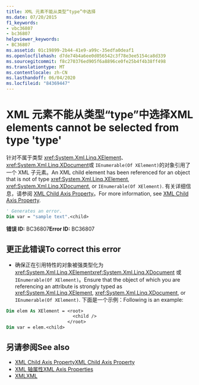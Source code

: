 ```yaml
---
title: XML 元素不能从类型“type”中选择
ms.date: 07/20/2015
f1_keywords:
- vbc36807
- bc36807
helpviewer_keywords:
- BC36807
ms.assetid: 01c19899-2b44-41e9-a99c-35edfa0deaf1
ms.openlocfilehash: d7de74b4a6ee0d056542c3f78e3ee5154ca8d339
ms.sourcegitcommit: f8c270376ed905f6a8896ce0fe25b4f4b38ff498
ms.translationtype: MT
ms.contentlocale: zh-CN
ms.lasthandoff: 06/04/2020
ms.locfileid: "84369447"
---
```

# <a name="xml-elements-cannot-be-selected-from-type-type"></a><span data-ttu-id="296dc-102">XML 元素不能从类型“type”中选择</span><span class="sxs-lookup"><span data-stu-id="296dc-102">XML elements cannot be selected from type 'type'</span></span>
<span data-ttu-id="296dc-103">针对不属于类型 <xref:System.Xml.Linq.XElement>、 <xref:System.Xml.Linq.XDocument>或 `IEnumerable(Of XElement)`的对象引用了一个 XML 子元素。</span><span class="sxs-lookup"><span data-stu-id="296dc-103">An XML child element has been referenced for an object that is not of type <xref:System.Xml.Linq.XElement>, <xref:System.Xml.Linq.XDocument>, or `IEnumerable(Of XElement)`.</span></span> <span data-ttu-id="296dc-104">有关详细信息，请参阅 [XML Child Axis Property](../language-reference/xml-axis/xml-child-axis-property.md)。</span><span class="sxs-lookup"><span data-stu-id="296dc-104">For more information, see [XML Child Axis Property](../language-reference/xml-axis/xml-child-axis-property.md).</span></span>  
  
```vb  
' Generates an error.  
Dim var = "sample text".<child>  
```  
  
 <span data-ttu-id="296dc-105">**错误 ID:** BC36807</span><span class="sxs-lookup"><span data-stu-id="296dc-105">**Error ID:** BC36807</span></span>  
  
## <a name="to-correct-this-error"></a><span data-ttu-id="296dc-106">更正此错误</span><span class="sxs-lookup"><span data-stu-id="296dc-106">To correct this error</span></span>  
  
- <span data-ttu-id="296dc-107">确保正在引用特性的对象被强类型化为 <xref:System.Xml.Linq.XElement><xref:System.Xml.Linq.XDocument> 或 `IEnumerable(Of XElement)`。</span><span class="sxs-lookup"><span data-stu-id="296dc-107">Ensure that the object of which you are referencing an attribute is strongly typed as <xref:System.Xml.Linq.XElement>, <xref:System.Xml.Linq.XDocument>, or `IEnumerable(Of XElement)`.</span></span> <span data-ttu-id="296dc-108">下面是一个示例：</span><span class="sxs-lookup"><span data-stu-id="296dc-108">Following is an example:</span></span>  
  
```vb  
Dim elem As XElement = <root>  
                         <child />  
                       </root>  
Dim var = elem.<child>  
```  
  
## <a name="see-also"></a><span data-ttu-id="296dc-109">另请参阅</span><span class="sxs-lookup"><span data-stu-id="296dc-109">See also</span></span>

- [<span data-ttu-id="296dc-110">XML Child Axis Property</span><span class="sxs-lookup"><span data-stu-id="296dc-110">XML Child Axis Property</span></span>](../language-reference/xml-axis/xml-child-axis-property.md)
- [<span data-ttu-id="296dc-111">XML 轴属性</span><span class="sxs-lookup"><span data-stu-id="296dc-111">XML Axis Properties</span></span>](../language-reference/xml-axis/index.md)
- [<span data-ttu-id="296dc-112">XML</span><span class="sxs-lookup"><span data-stu-id="296dc-112">XML</span></span>](../programming-guide/language-features/xml/index.md)
